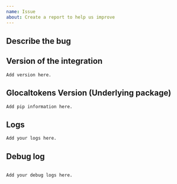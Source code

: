 ```yaml
---
name: Issue
about: Create a report to help us improve
---
```


<!-- Before you open a new issue, search through the existing issues to see if others have had the same problem.

DO NOT DELETE ANYTHING FROM THIS TEMPLATE.

Issues not containing the minimum requirements will be closed:

There will be a better change of resolving this issue if the following requirements is met:
- A good description that describes in details what the issue is.
- Version of the integration.
- Version of glocaltokens package.
- Logs. The more the better.
- Debug logs.

-->

## Describe the bug

<!-- A clear and concise description of what the bug is. -->

## Version of the integration

<!-- If you are not using the newest version, download and try that before opening an issue
If you are unsure about the version check the const.py file.
-->

```text
Add version here.
```

## Glocaltokens Version (Underlying package)

<!-- Current installed version of the underlying package that Google Home integration rely on.
Please run `pip show glocaltokens` in the commandline and paste the information below.
-->

```text
Add pip information here.
```

## Logs

```text
Add your logs here.
```

## Debug log

<!-- To enable debug logs check this https://www.home-assistant.io/components/logger/ -->

```text

Add your debug logs here.

```
